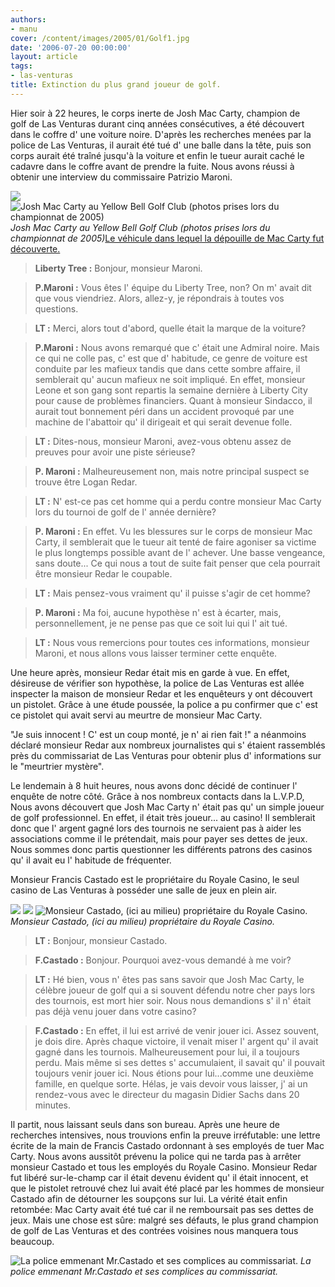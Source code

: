 ```yaml
---
authors:
- manu
cover: /content/images/2005/01/Golf1.jpg
date: '2006-07-20 00:00:00'
layout: article
tags:
- las-venturas
title: Extinction du plus grand joueur de golf.
---
```



Hier soir à 22 heures, le corps inerte de Josh Mac Carty, champion de golf&nbsp;de Las Venturas durant cinq années consécutives, a été découvert dans le coffre d' une voiture noire. D'après les recherches menées par la police de Las Venturas, il aurait été tué d' une balle dans la tête, puis son corps aurait été traîné jusqu'à la voiture et enfin le tueur aurait caché le cadavre dans le coffre avant de prendre la fuite. Nous avons réussi à obtenir une interview du commissaire Patrizio Maroni.

![](/content/images/2005/01/Mac_Carty.jpg)
![Josh Mac Carty au Yellow Bell Golf Club (photos prises lors du championnat de 2005)](/content/images/2005/01/Golf-1.jpg)
_Josh Mac Carty au Yellow Bell Golf Club (photos prises lors du championnat de 2005)_[Le véhicule dans lequel la dépouille de Mac Carty fut découverte.](/content/images/2005/01/voiture-suspecte.jpg)

> **Liberty Tree :** Bonjour, monsieur Maroni.

> **P.Maroni :** Vous êtes l' équipe du Liberty Tree, non? On m' avait dit que vous viendriez. Alors, allez-y, je répondrais à toutes vos questions.

> **LT :** Merci, alors&nbsp;tout d'abord,&nbsp;quelle était la marque de la voiture?

> **P.Maroni :** Nous avons remarqué que c' était une&nbsp;Admiral noire. Mais ce qui ne colle pas, c' est que d' habitude, ce genre de voiture est conduite par les mafieux&nbsp;tandis que&nbsp;dans cette sombre affaire, il semblerait qu' aucun mafieux ne soit impliqué. En effet, monsieur Leone et son gang sont repartis la semaine dernière à Liberty City pour cause de problèmes financiers. Quant à monsieur Sindacco, il aurait tout bonnement péri dans un accident provoqué par une machine de l'abattoir qu' il dirigeait et qui serait devenue folle.

> **LT :** Dites-nous, monsieur Maroni, avez-vous obtenu assez de preuves pour avoir une piste sérieuse?

> **P. Maroni :** Malheureusement non, mais notre principal suspect se trouve être Logan Redar.

> **LT :** N' est-ce pas cet homme qui a perdu contre monsieur Mac Carty lors du tournoi de golf de l' année dernière?

> **P. Maroni :** En effet. Vu les blessures sur le corps de monsieur Mac Carty, il semblerait que le tueur ait tenté de faire agoniser sa victime le plus longtemps possible avant de l' achever. Une basse vengeance, sans doute... Ce qui nous a tout de suite fait penser que cela pourrait être monsieur Redar le coupable.

> **LT :** Mais pensez-vous vraiment qu' il puisse s'agir de cet homme?

> **P. Maroni :** Ma foi, aucune hypothèse n' est à écarter, mais, personnellement, je ne pense pas que ce soit lui qui l' ait tué.

> **LT :** Nous vous remercions pour toutes ces informations, monsieur Maroni, et nous allons vous laisser terminer cette enquête.

Une heure après, monsieur Redar était&nbsp;mis en garde à vue. En effet, désireuse de vérifier son hypothèse, la police de Las Venturas est allée inspecter la maison de monsieur Redar&nbsp;et&nbsp;les enquêteurs&nbsp;y ont découvert un pistolet. Grâce à une étude poussée, la&nbsp;police a pu confirmer que c' est ce pistolet qui avait servi au meurtre de monsieur Mac Carty.

"Je suis innocent ! C' est un coup monté, je n' ai rien fait !" a néanmoins déclaré monsieur Redar aux nombreux journalistes qui s' étaient rassemblés près du commissariat de Las Venturas pour obtenir plus d' informations sur le "meurtrier mystère".

Le lendemain à 8 huit heures, nous avons donc&nbsp;décidé de continuer l' enquête de notre côté. Grâce à nos nombreux contacts dans la L.V.P.D, Nous avons découvert que Josh Mac Carty n' était pas qu' un simple joueur de golf professionnel. En effet, il était très joueur... au casino! Il semblerait donc que l' argent gagné lors des tournois ne servaient pas à aider les associations comme il le prétendait, mais pour payer ses dettes de jeux. Nous sommes donc partis questionner les différents patrons des casinos qu' il avait eu l' habitude de fréquenter.

Monsieur Francis Castado est le propriétaire du Royale Casino, le seul casino de Las Venturas à posséder une salle de jeux en plein air.

![](/content/images/2005/01/Royale-Casino1.jpg)
![](/content/images/2005/01/proprio-du-Royale-Casino.jpg)
![Monsieur Castado, (ici au milieu) propriétaire du Royale Casino.](/content/images/2005/01/Royale-Casino2.jpg)
_Monsieur Castado, (ici au milieu) propriétaire du Royale Casino._

> **LT :** Bonjour, monsieur Castado.

> **F.Castado :** Bonjour. Pourquoi avez-vous demandé à me voir?

> **LT :** Hé bien, vous n' êtes pas&nbsp;sans savoir que Josh Mac Carty, le célèbre joueur de golf qui a si souvent défendu notre cher pays lors des tournois, est mort hier soir. Nous nous demandions s' il n' était pas déjà venu jouer&nbsp;dans votre casino?

> **F.Castado :** En effet, il lui est arrivé de venir jouer ici. Assez souvent, je dois dire. Après chaque victoire, il venait miser l' argent qu' il avait gagné dans les tournois. Malheureusement pour lui, il a toujours perdu. Mais même si ses dettes s' accumulaient, il savait qu' il pouvait toujours venir jouer ici. Nous étions pour lui...comme une deuxième famille, en quelque sorte. Hélas, je vais devoir vous laisser, j' ai un rendez-vous avec le directeur du magasin Didier Sachs dans 20 minutes.

Il partit, nous laissant seuls dans son bureau. Après une heure de recherches intensives, nous trouvions enfin la preuve irréfutable: une lettre écrite de la main de Francis Castado ordonnant à ses&nbsp;employés de tuer Mac Carty. Nous avons aussitôt prévenu la police qui ne tarda pas à arrêter monsieur Castado et tous les employés du Royale Casino. Monsieur Redar fut libéré sur-le-champ car il était devenu évident qu' il était&nbsp;innocent, et que le pistolet retrouvé chez lui avait été placé par les hommes de monsieur Castado afin de détourner les soupçons sur lui.&nbsp;La vérité était enfin retombée: Mac Carty avait été tué car il ne remboursait pas ses dettes de jeux. Mais une chose est sûre: malgré ses défauts, le plus grand champion de golf de Las Venturas et des contrées voisines nous manquera tous beaucoup.

![La police emmenant Mr.Castado et ses complices au commissariat.](/content/images/2005/01/V_hicule-de-police.jpg)
_La police emmenant Mr.Castado et ses complices au commissariat._